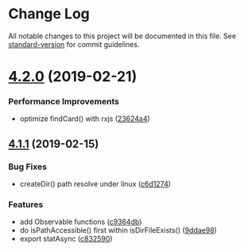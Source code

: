 # Change Log

All notable changes to this project will be documented in this file. See [standard-version](https://github.com/conventional-changelog/standard-version) for commit guidelines.

<a name="4.2.0"></a>
# [4.2.0](https://github.com/waitingsong/node-idcard-reader/compare/v4.1.1...v4.2.0) (2019-02-21)


### Performance Improvements

* optimize findCard() with rxjs ([23624a4](https://github.com/waitingsong/node-idcard-reader/commit/23624a4))



<a name="4.1.1"></a>
## [4.1.1](https://github.com/waitingsong/node-idcard-reader/compare/v4.1.0...v4.1.1) (2019-02-15)


### Bug Fixes

* createDir() path resolve under linux ([c6d1274](https://github.com/waitingsong/node-idcard-reader/commit/c6d1274))


### Features

* add Observable functions ([c9364db](https://github.com/waitingsong/node-idcard-reader/commit/c9364db))
* do isPathAccessible() first within isDirFileExists() ([9ddae98](https://github.com/waitingsong/node-idcard-reader/commit/9ddae98))
* export statAsync ([c832590](https://github.com/waitingsong/node-idcard-reader/commit/c832590))
